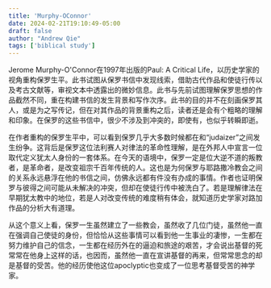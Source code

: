 ```yaml
---
title: 'Murphy-OConnor'
date: 2024-02-21T19:10:49-05:00
draft: false
author: "Andrew Qie"
tags: ['biblical study']
---
```


Jerome Murphy-O'Connor在1997年出版的Paul: A Critical Life，以历史学家的视角重构保罗生平。此书试图从保罗书信中发现线索，借助古代作品和使徒行传以及考古文献等，审视文本中透露出的微妙信息。此书与先前试图理解保罗思想的作品截然不同，重在构建书信的发生背景和写作次序。此书的目的并不在刻画保罗其人，或是为之写传记，但在对其作品的背景重构之后，读者还是会有个粗略的理解和印象。在保罗的这些书信中，很少不涉及到冲突的，即使有，也似乎转瞬即逝。

在作者重构的保罗生平中，可以看到保罗几乎大多数时候都在和“judaizer”之间发生纷争。这背后是保罗这位法利赛人对律法的革命性理解，是在外邦人中宣言一位取代定义犹太人身份的一套体系。在今天的语境中，保罗一定是位大逆不道的叛教者，是革命者，是改变祖宗千百年传统的人。这也是为何保罗与耶路撒冷教会之间的关系永远悬浮在他的书信之间，仿佛永远都有件没有办成的事情。作者也证明保罗与彼得之间可能从未解决的冲突，但却在使徒行传中被洗白了。若是理解律法在早期犹太教中的地位，若是人对改变传统的难度稍有体会，就知道历史学家对路加作品的分析大有道理。

从这个意义上看，保罗一生虽然建立了一些教会，虽然收了几位门徒，虽然他一直在强调自己使徒的身份，但恰恰从这些事情可以看到他一生事业的凄惨，一生都在努力维护自己的信念，一生都在经历外在的逼迫和旅途的艰苦，才会说出基督的死常常在他身上这样的话，也因而，虽然他一直在宣讲基督的再来，但常常思念的却是基督的受苦。他的经历使他这位apoclyptic也变成了一位思考基督受苦的神学家。